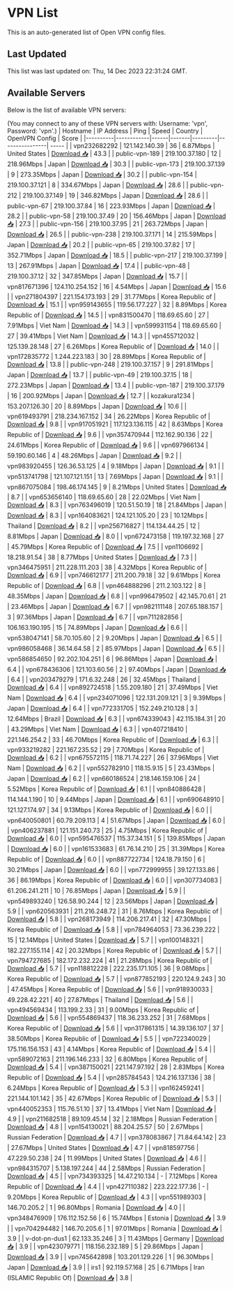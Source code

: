 # VPN List

This is an auto-generated list of Open VPN config files.

## Last Updated

This list was last updated on: Thu, 14 Dec 2023 22:31:24 GMT.

## Available Servers

Below is the list of available VPN servers:

(You may connect to any of these VPN servers with: Username: 'vpn', Password: 'vpn'.)
| Hostname | IP Address | Ping | Speed | Country | OpenVPN Config | Score |
|----------|------------|------|-------|---------|----------------| ----- |
| vpn232682292 | 121.142.140.39 | 36 | 6.87Mbps | United States | [Download 📥](./configs/server_0_US.ovpn) | 43.3 |
| public-vpn-189 | 219.100.37.180 | 12 | 218.96Mbps | Japan | [Download 📥](./configs/server_1_JP.ovpn) | 30.3 |
| public-vpn-173 | 219.100.37.139 | 9 | 273.35Mbps | Japan | [Download 📥](./configs/server_2_JP.ovpn) | 30.2 |
| public-vpn-154 | 219.100.37.121 | 8 | 334.67Mbps | Japan | [Download 📥](./configs/server_3_JP.ovpn) | 28.6 |
| public-vpn-212 | 219.100.37.149 | 19 | 346.82Mbps | Japan | [Download 📥](./configs/server_4_JP.ovpn) | 28.6 |
| public-vpn-67 | 219.100.37.84 | 16 | 223.93Mbps | Japan | [Download 📥](./configs/server_5_JP.ovpn) | 28.2 |
| public-vpn-58 | 219.100.37.49 | 20 | 156.46Mbps | Japan | [Download 📥](./configs/server_6_JP.ovpn) | 27.3 |
| public-vpn-156 | 219.100.37.95 | 21 | 263.72Mbps | Japan | [Download 📥](./configs/server_7_JP.ovpn) | 26.5 |
| public-vpn-238 | 219.100.37.171 | 14 | 215.59Mbps | Japan | [Download 📥](./configs/server_8_JP.ovpn) | 20.2 |
| public-vpn-65 | 219.100.37.82 | 17 | 352.71Mbps | Japan | [Download 📥](./configs/server_9_JP.ovpn) | 18.5 |
| public-vpn-217 | 219.100.37.199 | 13 | 267.91Mbps | Japan | [Download 📥](./configs/server_10_JP.ovpn) | 17.4 |
| public-vpn-48 | 219.100.37.12 | 32 | 347.85Mbps | Japan | [Download 📥](./configs/server_11_JP.ovpn) | 15.7 |
| vpn817671396 | 124.110.254.152 | 16 | 4.54Mbps | Japan | [Download 📥](./configs/server_12_JP.ovpn) | 15.6 |
| vpn271804397 | 221.154.173.193 | 29 | 31.77Mbps | Korea Republic of | [Download 📥](./configs/server_13_KR.ovpn) | 15.1 |
| vpn959143655 | 119.56.177.227 | 32 | 8.89Mbps | Korea Republic of | [Download 📥](./configs/server_14_KR.ovpn) | 14.5 |
| vpn831500470 | 118.69.65.60 | 27 | 7.91Mbps | Viet Nam | [Download 📥](./configs/server_15_VN.ovpn) | 14.3 |
| vpn599931154 | 118.69.65.60 | 27 | 39.41Mbps | Viet Nam | [Download 📥](./configs/server_16_VN.ovpn) | 14.3 |
| vpn455712032 | 125.139.28.148 | 27 | 6.26Mbps | Korea Republic of | [Download 📥](./configs/server_17_KR.ovpn) | 14.0 |
| vpn172835772 | 1.244.223.183 | 30 | 28.89Mbps | Korea Republic of | [Download 📥](./configs/server_18_KR.ovpn) | 13.8 |
| public-vpn-248 | 219.100.37.157 | 9 | 291.81Mbps | Japan | [Download 📥](./configs/server_19_JP.ovpn) | 13.7 |
| public-vpn-49 | 219.100.37.15 | 18 | 272.23Mbps | Japan | [Download 📥](./configs/server_20_JP.ovpn) | 13.4 |
| public-vpn-187 | 219.100.37.179 | 16 | 200.92Mbps | Japan | [Download 📥](./configs/server_21_JP.ovpn) | 12.7 |
| kozakura1234 | 153.207.126.30 | 20 | 8.89Mbps | Japan | [Download 📥](./configs/server_22_JP.ovpn) | 10.6 |
| vpn619493791 | 218.234.167.152 | 34 | 26.22Mbps | Korea Republic of | [Download 📥](./configs/server_23_KR.ovpn) | 9.8 |
| vpn917051921 | 117.123.136.115 | 42 | 8.63Mbps | Korea Republic of | [Download 📥](./configs/server_24_KR.ovpn) | 9.6 |
| vpn357470944 | 112.162.90.136 | 22 | 24.61Mbps | Korea Republic of | [Download 📥](./configs/server_25_KR.ovpn) | 9.6 |
| vpn697966134 | 59.190.60.146 | 4 | 48.26Mbps | Japan | [Download 📥](./configs/server_26_JP.ovpn) | 9.2 |
| vpn983920455 | 126.36.53.125 | 4 | 9.18Mbps | Japan | [Download 📥](./configs/server_27_JP.ovpn) | 9.1 |
| vpn513741798 | 121.107.121.151 | 13 | 7.69Mbps | Japan | [Download 📥](./configs/server_28_JP.ovpn) | 9.1 |
| vpn867075084 | 198.46.174.145 | 9 | 8.21Mbps | United States | [Download 📥](./configs/server_29_US.ovpn) | 8.7 |
| vpn653656140 | 118.69.65.60 | 28 | 22.02Mbps | Viet Nam | [Download 📥](./configs/server_30_VN.ovpn) | 8.3 |
| vpn763496019 | 120.51.50.19 | 18 | 21.84Mbps | Japan | [Download 📥](./configs/server_31_JP.ovpn) | 8.3 |
| vpn164083621 | 124.121.105.20 | 23 | 10.12Mbps | Thailand | [Download 📥](./configs/server_32_TH.ovpn) | 8.2 |
| vpn256716827 | 114.134.44.25 | 12 | 8.81Mbps | Japan | [Download 📥](./configs/server_33_JP.ovpn) | 8.0 |
| vpn672473158 | 119.197.32.168 | 27 | 45.79Mbps | Korea Republic of | [Download 📥](./configs/server_34_KR.ovpn) | 7.5 |
| vpn1106692 | 18.218.91.54 | 38 | 8.77Mbps | United States | [Download 📥](./configs/server_35_US.ovpn) | 7.3 |
| vpn346475951 | 211.228.111.203 | 38 | 4.32Mbps | Korea Republic of | [Download 📥](./configs/server_36_KR.ovpn) | 6.9 |
| vpn746612177 | 211.200.79.18 | 32 | 9.61Mbps | Korea Republic of | [Download 📥](./configs/server_37_KR.ovpn) | 6.8 |
| vpn464888296 | 211.2.103.122 | 8 | 48.35Mbps | Japan | [Download 📥](./configs/server_38_JP.ovpn) | 6.8 |
| vpn996479502 | 42.145.70.61 | 21 | 23.46Mbps | Japan | [Download 📥](./configs/server_39_JP.ovpn) | 6.7 |
| vpn982111148 | 207.65.188.157 | 3 | 97.36Mbps | Japan | [Download 📥](./configs/server_40_JP.ovpn) | 6.7 |
| vpn711282856 | 106.163.190.195 | 15 | 74.89Mbps | Japan | [Download 📥](./configs/server_41_JP.ovpn) | 6.6 |
| vpn538047141 | 58.70.105.60 | 2 | 9.20Mbps | Japan | [Download 📥](./configs/server_42_JP.ovpn) | 6.5 |
| vpn986058468 | 36.14.64.58 | 2 | 85.97Mbps | Japan | [Download 📥](./configs/server_43_JP.ovpn) | 6.5 |
| vpn586854650 | 92.202.104.251 | 6 | 96.86Mbps | Japan | [Download 📥](./configs/server_44_JP.ovpn) | 6.4 |
| vpn678436306 | 121.103.60.56 | 2 | 97.40Mbps | Japan | [Download 📥](./configs/server_45_JP.ovpn) | 6.4 |
| vpn203479279 | 171.6.32.248 | 26 | 32.45Mbps | Thailand | [Download 📥](./configs/server_46_TH.ovpn) | 6.4 |
| vpn892724518 | 1.55.209.180 | 21 | 37.49Mbps | Viet Nam | [Download 📥](./configs/server_47_VN.ovpn) | 6.4 |
| vpn234071096 | 122.131.209.121 | 3 | 9.39Mbps | Japan | [Download 📥](./configs/server_48_JP.ovpn) | 6.4 |
| vpn772331705 | 152.249.210.128 | 3 | 12.64Mbps | Brazil | [Download 📥](./configs/server_49_BR.ovpn) | 6.3 |
| vpn674339043 | 42.115.184.31 | 20 | 43.29Mbps | Viet Nam | [Download 📥](./configs/server_50_VN.ovpn) | 6.3 |
| vpn407218410 | 221.146.254.2 | 33 | 46.70Mbps | Korea Republic of | [Download 📥](./configs/server_51_KR.ovpn) | 6.3 |
| vpn933219282 | 221.167.235.52 | 29 | 7.70Mbps | Korea Republic of | [Download 📥](./configs/server_52_KR.ovpn) | 6.2 |
| vpn675572115 | 118.71.74.227 | 26 | 37.96Mbps | Viet Nam | [Download 📥](./configs/server_53_VN.ovpn) | 6.2 |
| vpn552782910 | 118.15.9.15 | 5 | 23.43Mbps | Japan | [Download 📥](./configs/server_54_JP.ovpn) | 6.2 |
| vpn660186524 | 218.146.159.106 | 24 | 5.52Mbps | Korea Republic of | [Download 📥](./configs/server_55_KR.ovpn) | 6.1 |
| vpn840886428 | 114.144.1.190 | 10 | 9.44Mbps | Japan | [Download 📥](./configs/server_56_JP.ovpn) | 6.1 |
| vpn690648910 | 121.127.174.97 | 34 | 9.13Mbps | Korea Republic of | [Download 📥](./configs/server_57_KR.ovpn) | 6.0 |
| vpn640050801 | 60.79.209.113 | 4 | 51.67Mbps | Japan | [Download 📥](./configs/server_58_JP.ovpn) | 6.0 |
| vpn406237881 | 121.151.240.73 | 25 | 4.75Mbps | Korea Republic of | [Download 📥](./configs/server_59_KR.ovpn) | 6.0 |
| vpn595476537 | 115.37.34.151 | 5 | 139.85Mbps | Japan | [Download 📥](./configs/server_60_JP.ovpn) | 6.0 |
| vpn161533683 | 61.76.14.210 | 25 | 31.39Mbps | Korea Republic of | [Download 📥](./configs/server_61_KR.ovpn) | 6.0 |
| vpn887722734 | 124.18.79.150 | 6 | 30.21Mbps | Japan | [Download 📥](./configs/server_62_JP.ovpn) | 6.0 |
| vpn772999955 | 39.127.133.86 | 36 | 86.19Mbps | Korea Republic of | [Download 📥](./configs/server_63_KR.ovpn) | 6.0 |
| vpn307734083 | 61.206.241.211 | 10 | 76.85Mbps | Japan | [Download 📥](./configs/server_64_JP.ovpn) | 5.9 |
| vpn549893240 | 126.58.90.244 | 12 | 23.56Mbps | Japan | [Download 📥](./configs/server_65_JP.ovpn) | 5.9 |
| vpn620563931 | 211.216.248.72 | 31 | 8.76Mbps | Korea Republic of | [Download 📥](./configs/server_66_KR.ovpn) | 5.8 |
| vpn268173949 | 114.206.217.41 | 32 | 47.30Mbps | Korea Republic of | [Download 📥](./configs/server_67_KR.ovpn) | 5.8 |
| vpn784964053 | 73.36.239.222 | 15 | 12.14Mbps | United States | [Download 📥](./configs/server_68_US.ovpn) | 5.7 |
| vpn100148321 | 182.227.155.114 | 42 | 20.32Mbps | Korea Republic of | [Download 📥](./configs/server_69_KR.ovpn) | 5.7 |
| vpn794727685 | 182.172.232.224 | 41 | 21.28Mbps | Korea Republic of | [Download 📥](./configs/server_70_KR.ovpn) | 5.7 |
| vpn118812228 | 222.235.171.105 | 36 | 9.08Mbps | Korea Republic of | [Download 📥](./configs/server_71_KR.ovpn) | 5.7 |
| vpn877852193 | 220.124.9.243 | 30 | 47.45Mbps | Korea Republic of | [Download 📥](./configs/server_72_KR.ovpn) | 5.6 |
| vpn918930033 | 49.228.42.221 | 40 | 27.87Mbps | Thailand | [Download 📥](./configs/server_73_TH.ovpn) | 5.6 |
| vpn494569434 | 113.199.2.33 | 31 | 9.00Mbps | Korea Republic of | [Download 📥](./configs/server_74_KR.ovpn) | 5.6 |
| vpn554869437 | 118.36.233.252 | 31 | 7.68Mbps | Korea Republic of | [Download 📥](./configs/server_75_KR.ovpn) | 5.6 |
| vpn317861315 | 14.39.136.107 | 37 | 38.50Mbps | Korea Republic of | [Download 📥](./configs/server_76_KR.ovpn) | 5.5 |
| vpn722340029 | 175.116.156.153 | 43 | 4.14Mbps | Korea Republic of | [Download 📥](./configs/server_77_KR.ovpn) | 5.4 |
| vpn589072163 | 211.196.146.233 | 32 | 6.80Mbps | Korea Republic of | [Download 📥](./configs/server_78_KR.ovpn) | 5.4 |
| vpn387150021 | 221.147.97.192 | 28 | 2.83Mbps | Korea Republic of | [Download 📥](./configs/server_79_KR.ovpn) | 5.4 |
| vpn285784543 | 124.216.137.136 | 38 | 6.24Mbps | Korea Republic of | [Download 📥](./configs/server_80_KR.ovpn) | 5.3 |
| vpn162459241 | 221.144.101.142 | 35 | 42.67Mbps | Korea Republic of | [Download 📥](./configs/server_81_KR.ovpn) | 5.3 |
| vpn440052353 | 115.76.51.10 | 37 | 13.41Mbps | Viet Nam | [Download 📥](./configs/server_82_VN.ovpn) | 4.9 |
| vpn211682518 | 89.109.45.14 | 32 | 2.18Mbps | Russian Federation | [Download 📥](./configs/server_83_RU.ovpn) | 4.8 |
| vpn154130021 | 88.204.25.57 | 50 | 2.67Mbps | Russian Federation | [Download 📥](./configs/server_84_RU.ovpn) | 4.7 |
| vpn378083867 | 71.84.64.142 | 23 | 27.67Mbps | United States | [Download 📥](./configs/server_85_US.ovpn) | 4.7 |
| vpn818597756 | 47.229.50.238 | 24 | 11.99Mbps | United States | [Download 📥](./configs/server_86_US.ovpn) | 4.6 |
| vpn984315707 | 5.138.197.244 | 44 | 2.58Mbps | Russian Federation | [Download 📥](./configs/server_87_RU.ovpn) | 4.5 |
| vpn734393325 | 14.47.210.134 | - | 7.12Mbps | Korea Republic of | [Download 📥](./configs/server_88_KR.ovpn) | 4.4 |
| vpn427110382 | 223.222.177.36 | - | 9.20Mbps | Korea Republic of | [Download 📥](./configs/server_89_KR.ovpn) | 4.3 |
| vpn551989303 | 146.70.205.2 | 1 | 96.80Mbps | Romania | [Download 📥](./configs/server_90_RO.ovpn) | 4.0 |
| vpn348476909 | 176.112.152.56 | 6 | 15.74Mbps | Estonia | [Download 📥](./configs/server_91_EE.ovpn) | 3.9 |
| vpn704294482 | 146.70.205.6 | 1 | 97.01Mbps | Romania | [Download 📥](./configs/server_92_RO.ovpn) | 3.9 |
| v-dot-pn-dus1 | 62.133.35.246 | 3 | 11.43Mbps | Germany | [Download 📥](./configs/server_93_DE.ovpn) | 3.9 |
| vpn423079771 | 118.156.232.189 | 5 | 29.86Mbps | Japan | [Download 📥](./configs/server_94_JP.ovpn) | 3.9 |
| vpn745642898 | 103.201.129.226 | 1 | 96.30Mbps | Japan | [Download 📥](./configs/server_95_JP.ovpn) | 3.9 |
| irs1 | 92.119.57.168 | 25 | 6.71Mbps | Iran (ISLAMIC Republic Of) | [Download 📥](./configs/server_96_IR.ovpn) | 3.8 |
